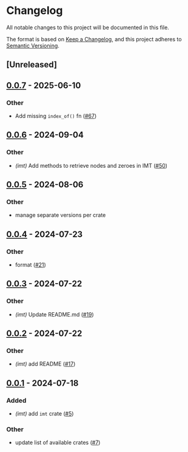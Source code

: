 # Changelog

All notable changes to this project will be documented in this file.

The format is based on [Keep a Changelog](https://keepachangelog.com/en/1.0.0/),
and this project adheres to [Semantic Versioning](https://semver.org/spec/v2.0.0.html).

## [Unreleased]

## [0.0.7](https://github.com/privacy-scaling-explorations/zk-kit.rust/compare/zk-kit-imt-v0.0.6...zk-kit-imt-v0.0.7) - 2025-06-10

### Other
- Add missing `index_of()` fn ([#67](https://github.com/privacy-scaling-explorations/zk-kit.rust/pull/67))

## [0.0.6](https://github.com/privacy-scaling-explorations/zk-kit.rust/compare/zk-kit-imt-v0.0.5...zk-kit-imt-v0.0.6) - 2024-09-04

### Other

- _(imt)_ Add methods to retrieve nodes and zeroes in IMT ([#50](https://github.com/privacy-scaling-explorations/zk-kit.rust/pull/50))

## [0.0.5](https://github.com/privacy-scaling-explorations/zk-kit.rust/compare/zk-kit-imt-v0.0.4...zk-kit-imt-v0.0.5) - 2024-08-06

### Other

- manage separate versions per crate

## [0.0.4](https://github.com/privacy-scaling-explorations/zk-kit.rust/compare/v0.0.3...v0.0.4) - 2024-07-23

### Other

- format ([#21](https://github.com/privacy-scaling-explorations/zk-kit.rust/pull/21))

## [0.0.3](https://github.com/privacy-scaling-explorations/zk-kit.rust/compare/v0.0.2...v0.0.3) - 2024-07-22

### Other

- _(imt)_ Update README.md ([#19](https://github.com/privacy-scaling-explorations/zk-kit.rust/pull/19))

## [0.0.2](https://github.com/privacy-scaling-explorations/zk-kit.rust/compare/v0.0.1...v0.0.2) - 2024-07-22

### Other

- _(imt)_ add README ([#17](https://github.com/privacy-scaling-explorations/zk-kit.rust/pull/17))

## [0.0.1](https://github.com/privacy-scaling-explorations/zk-kit.rust/releases/tag/v0.0.1) - 2024-07-18

### Added

- _(imt)_ add `imt` crate ([#5](https://github.com/privacy-scaling-explorations/zk-kit.rust/pull/5))

### Other

- update list of available crates ([#7](https://github.com/privacy-scaling-explorations/zk-kit.rust/pull/7))
